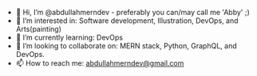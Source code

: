 - 👋 Hi, I’m @abdullahmerndev - preferably you can/may call me 'Abby' ;)
- 👀 I’m interested in: Software development, Illustration, DevOps, and Arts(painting)
- 🌱 I’m currently learning: DevOps
- 💞️ I’m looking to collaborate on: MERN stack, Python, GraphQL, and DevOps.
- 📫 How to reach me: abdullahmerndev@gmail.com

<!---
abdullahmerndev/abdullahmerndev is a ✨ special ✨ repository because its `README.md` (this file) appears on your GitHub profile.
You can click the Preview link to take a look at your changes.
--->
